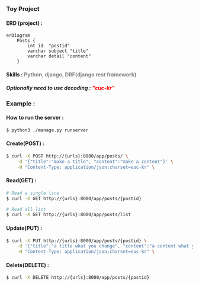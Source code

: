 ### Toy Project

#### ERD (project) : 
```mermaid
erDiagram
    Posts {
        int id  "postid"
        varchar subject "title"
        varchar detail "content"
    }

```
#### Skills : <span style='color:gray'>Python, django, DRF(django rest framework)</span>


##### Optionally need to use decoding : <span style='color:red'>"euc-kr"</span>


### Example :
#### How to run the server :
```sh
$ python3 ./manage.py runserver
```

#### Create(POST) :
```sh
$ curl -X POST http://{urls}:8000/app/posts/ \
    -d '{"title":"make a title", "content":"make a content"}' \
    -H "Content-Type: application/json;charset=euc-kr" \
```

#### Read(GET) :
```sh
# Read a single line
$ curl -X GET http://{urls}:8000/app/posts/{postid}

# Read all list
$ curl -X GET http://{urls}:8000/app/posts/list
```


#### Update(PUT) :
```sh
$ curl -X PUT http://{urls}:8000/app/posts/{postid} \
    -d '{"title":"a title what you change", "content":"a content what you change"}' \
    -H "Content-Type: application/json;charset=euc-kr" \
```

#### Delete(DELETE) :
```sh
$ curl -X DELETE http://{urls}:8000/app/posts/{postid}
```